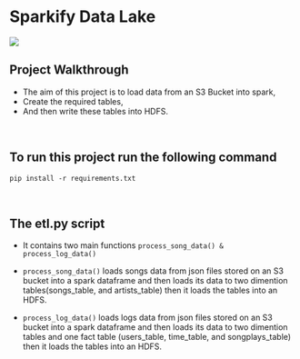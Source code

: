 # Sparkify Data Lake

<img src='https://upload.wikimedia.org/wikipedia/commons/thumb/f/f3/Apache_Spark_logo.svg/1200px-Apache_Spark_logo.svg.png'>

<br>

## Project Walkthrough


- The aim of this project is to load data from an S3 Bucket into spark,
- Create the required tables,
- And then write these tables into HDFS.

<br>

## To run this project run the following command

<pre><code>pip install -r requirements.txt</code></pre>

<br>

## The etl.py script

- It contains two main functions <code>process_song_data() & process_log_data()</code>

- <code>process_song_data()</code> loads songs data from json files stored on an S3 bucket into a spark dataframe and then loads its data to two dimention tables(songs_table, and artists_table) then it loads the tables into an HDFS.
-  <code>process_log_data()</code> loads logs data from json files stored on an S3 bucket into a spark dataframe and then loads its data to two dimention tables and one fact table (users_table, time_table, and songplays_table) then it loads the tables into an HDFS.
